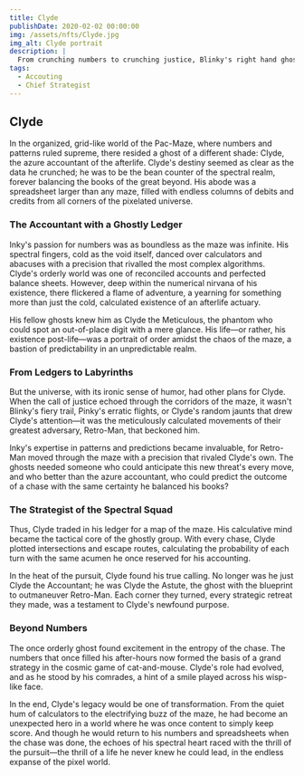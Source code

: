 ```yaml
---
title: Clyde
publishDate: 2020-02-02 00:00:00
img: /assets/nfts/Clyde.jpg
img_alt: Clyde portrait
description: |
  From crunching numbers to crunching justice, Blinky's right hand ghost
tags:
  - Accouting
  - Chief Strategist
---
```


## Clyde 

In the organized, grid-like world of the Pac-Maze, where numbers and patterns ruled supreme, there resided a ghost of a different shade: Clyde, the azure accountant of the afterlife. Clyde's destiny seemed as clear as the data he crunched; he was to be the bean counter of the spectral realm, forever balancing the books of the great beyond. His abode was a spreadsheet larger than any maze, filled with endless columns of debits and credits from all corners of the pixelated universe.

### The Accountant with a Ghostly Ledger

Inky's passion for numbers was as boundless as the maze was infinite. His spectral fingers, cold as the void itself, danced over calculators and abacuses with a precision that rivalled the most complex algorithms. Clyde's orderly world was one of reconciled accounts and perfected balance sheets. However, deep within the numerical nirvana of his existence, there flickered a flame of adventure, a yearning for something more than just the cold, calculated existence of an afterlife actuary.

His fellow ghosts knew him as Clyde the Meticulous, the phantom who could spot an out-of-place digit with a mere glance. His life—or rather, his existence post-life—was a portrait of order amidst the chaos of the maze, a bastion of predictability in an unpredictable realm.

### From Ledgers to Labyrinths

But the universe, with its ironic sense of humor, had other plans for Clyde. When the call of justice echoed through the corridors of the maze, it wasn't Blinky's fiery trail, Pinky's erratic flights, or Clyde's random jaunts that drew Clyde's attention—it was the meticulously calculated movements of their greatest adversary, Retro-Man, that beckoned him.

Inky's expertise in patterns and predictions became invaluable, for Retro-Man moved through the maze with a precision that rivaled Clyde's own. The ghosts needed someone who could anticipate this new threat's every move, and who better than the azure accountant, who could predict the outcome of a chase with the same certainty he balanced his books?

### The Strategist of the Spectral Squad

Thus, Clyde traded in his ledger for a map of the maze. His calculative mind became the tactical core of the ghostly group. With every chase, Clyde plotted intersections and escape routes, calculating the probability of each turn with the same acumen he once reserved for his accounting.

In the heat of the pursuit, Clyde found his true calling. No longer was he just Clyde the Accountant; he was Clyde the Astute, the ghost with the blueprint to outmaneuver Retro-Man. Each corner they turned, every strategic retreat they made, was a testament to Clyde's newfound purpose.

### Beyond Numbers

The once orderly ghost found excitement in the entropy of the chase. The numbers that once filled his after-hours now formed the basis of a grand strategy in the cosmic game of cat-and-mouse. Clyde's role had evolved, and as he stood by his comrades, a hint of a smile played across his wisp-like face.

In the end, Clyde's legacy would be one of transformation. From the quiet hum of calculators to the electrifying buzz of the maze, he had become an unexpected hero in a world where he was once content to simply keep score. And though he would return to his numbers and spreadsheets when the chase was done, the echoes of his spectral heart raced with the thrill of the pursuit—the thrill of a life he never knew he could lead, in the endless expanse of the pixel world.